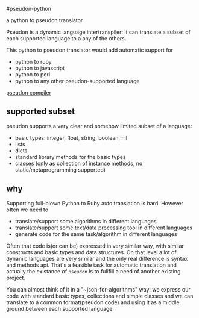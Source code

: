 #pseudon-python

a python to pseudon translator

Pseudon is a dynamic language intertranspiler: it can translate a subset of each supported language to a any of the others.

This python to pseudon translator would add automatic support for
  * python to ruby
  * python to javascript
  * python to perl
  * python to any other pseudon-supported language

[pseudon compiler](https://github.com/alehander42/pseudon)

## supported subset

pseudon supports a very clear and somehow limited subset of a language:

  * basic types: integer, float, string, boolean, nil
  * lists
  * dicts
  * standard library methods for the basic types
  * classes (only as collection of instance methods, no static/metaprogramming supported)

## why

Supporting full-blown Python to Ruby auto translation is hard.
However often we need to

  * translate/support some algorithms in different languages
  * translate/support some text/data processing tool in different languages
  * generate code for the same task/algorithm in different languages

Often that code is(or can be) expressed in very similar way, with
similar constructs and basic types and data structures. On that level
a lot of dynamic languages are very similar and the only real difference
is syntax and methods api. That's a feasible task for automatic translation
and actually the existance of `pseudon` is to fullfill a need of another
existing project.

You can almost think of it in a "~json-for-algorithms" way: we express
our code with standard basic types, collections and simple classes and we can translate to a common format(pseudon code) and using it as a middle ground between each supported language
  
